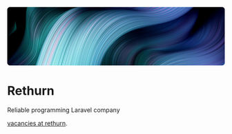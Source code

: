 <img src="./profile/banner/rethurn-banner.png">
<h1>Rethurn</h1>
<p>Reliable programming Laravel company</p>

[vacancies at rethurn](https://rethurn.com/careers).

